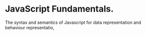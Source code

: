 # JavaScript Fundamentals.

The syntax and semantics of Javascript for data representation and behaviour representatio,